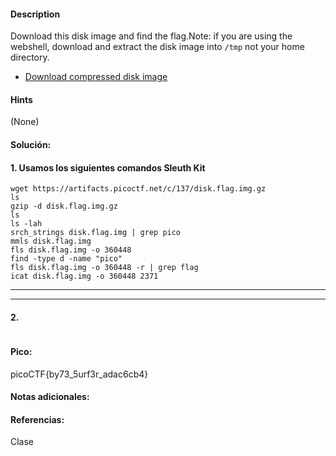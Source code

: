 
#### Description
Download this disk image and find the flag.Note: if you are using the webshell, download and extract the disk image into `/tmp` not your home directory.

- [Download compressed disk image](https://artifacts.picoctf.net/c/137/disk.flag.img.gz)

#### Hints 
(None)


#### Solución:

#### 1. Usamos los siguientes comandos Sleuth Kit

````
wget https://artifacts.picoctf.net/c/137/disk.flag.img.gz
ls
gzip -d disk.flag.img.gz
ls
ls -lah
srch_strings disk.flag.img | grep pico
mmls disk.flag.img
fls disk.flag.img -o 360448
find -type d -name "pico"
fls disk.flag.img -o 360448 -r | grep flag
icat disk.flag.img -o 360448 2371
`````



--- 
---
#### 2.

````

`````


#### Pico:
picoCTF{by73_5urf3r_adac6cb4}

#### Notas adicionales:


#### Referencias:
Clase

